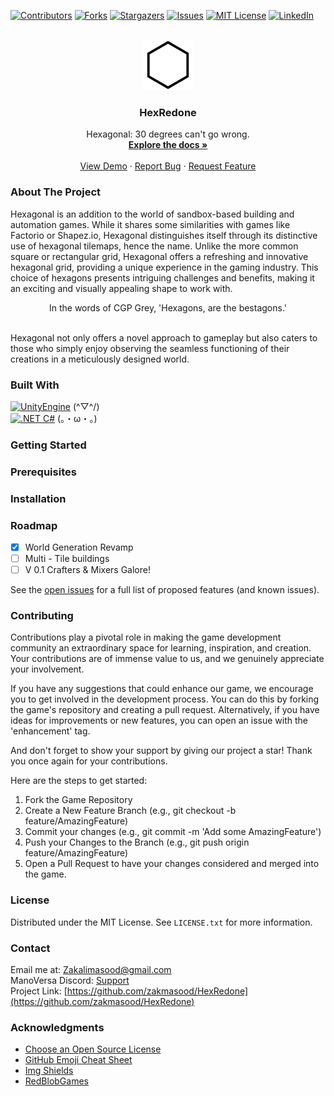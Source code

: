 [![Contributors][contributors-shield]][contributors-url]
[![Forks][forks-shield]][forks-url]
[![Stargazers][stars-shield]][stars-url]
[![Issues][issues-shield]][issues-url]
[![MIT License][license-shield]][license-url]
[![LinkedIn][linkedin-shield]][linkedin-url]

<!-- PROJECT LOGO -->
<br />
<div align="center">
  <a href="https://github.com/zakmasood/HexRedone">
    <img src="images/hexagon.png" alt="Logo" width="80" height="80">
  </a>

  <h3 align="center">HexRedone</h3>

  <p align="center">
    Hexagonal: 30 degrees can't go wrong.
    <br />
    <a href="https://github.com/zakmasood/HexRedone"><strong>Explore the docs »</strong></a>
    <br />
    <br />
    <a href="https://github.com/zakmasood/HexRedone">View Demo</a>
    ·
    <a href="https://github.com/zakmasood/HexRedone/issues">Report Bug</a>
    ·
    <a href="https://github.com/zakmasood/HexRedone/issues">Request Feature</a>
  </p>
</div>

<!-- ABOUT THE PROJECT -->
### About The Project

Hexagonal is an addition to the world of sandbox-based building and automation games. While it shares some similarities with games like Factorio or Shapez.io, Hexagonal distinguishes itself through its distinctive use of hexagonal tilemaps, hence the name. Unlike the more common square or rectangular grid, Hexagonal offers a refreshing and innovative hexagonal grid, providing a unique experience in the gaming industry. This choice of hexagons presents intriguing challenges and benefits, making it an exciting and visually appealing shape to work with.<br>

<div align="center">In the words of CGP Grey, 'Hexagons, are the bestagons.'</div><br>

Hexagonal not only offers a novel approach to gameplay but also caters to those who simply enjoy observing the seamless functioning of their creations in a meticulously designed world.

### Built With

[![UnityEngine][unityengine]][unity-url] (\^▽^/) <br> 
[![.NET C#][csharp]][csharp-url] (。・ω・。) 

<!-- GETTING STARTED -->
### Getting Started


### Prerequisites


### Installation


<!-- USAGE EXAMPLES -->
<!-- Pending Usages -->
<!-- ROADMAP -->
### Roadmap
- [x] World Generation Revamp
- [ ] Multi - Tile buildings
- [ ] V 0.1 Crafters & Mixers Galore!

See the [open issues](https://github.com/zakmasood/HexRedone/issues) for a full list of proposed features (and known issues).

<!-- CONTRIBUTING -->
### Contributing

Contributions play a pivotal role in making the game development community an extraordinary space for learning, inspiration, and creation. Your contributions are of immense value to us, and we genuinely appreciate your involvement.

If you have any suggestions that could enhance our game, we encourage you to get involved in the development process. You can do this by forking the game's repository and creating a pull request. Alternatively, if you have ideas for improvements or new features, you can open an issue with the 'enhancement' tag.

And don't forget to show your support by giving our project a star! Thank you once again for your contributions.

Here are the steps to get started:

1. Fork the Game Repository
2. Create a New Feature Branch (e.g., git checkout -b feature/AmazingFeature)
3. Commit your changes (e.g., git commit -m 'Add some AmazingFeature')
4. Push your Changes to the Branch (e.g., git push origin feature/AmazingFeature)
5. Open a Pull Request to have your changes considered and merged into the game.

<!-- LICENSE -->
### License

Distributed under the MIT License. See `LICENSE.txt` for more information.

<!-- CONTACT -->
### Contact

Email me at: Zakalimasood@gmail.com <br>
ManoVersa Discord: [Support](https://discord.gg/UQnXZS3bwH) <br>
Project Link: [https://github.com/zakmasood/HexRedone](https://github.com/zakmasood/HexRedone)

<!-- ACKNOWLEDGMENTS -->
### Acknowledgments

* [Choose an Open Source License](https://choosealicense.com)
* [GitHub Emoji Cheat Sheet](https://www.webpagefx.com/tools/emoji-cheat-sheet)
* [Img Shields](https://shields.io)
* [RedBlobGames](https://www.redblobgames.com/)

<!-- MARKDOWN LINKS & IMAGES -->
<!-- https://www.markdownguide.org/basic-syntax/#reference-style-links -->
[contributors-shield]: https://img.shields.io/github/contributors/zakmasood/HexRedone.svg?style=for-the-badge
[contributors-url]: https://github.com/zakmasood/HexRedone/graphs/contributors
[forks-shield]: https://img.shields.io/github/forks/zakmasood/HexRedone.svg?style=for-the-badge
[forks-url]: https://github.com/zakmasood/HexRedone/network/members
[stars-shield]: https://img.shields.io/github/stars/zakmasood/HexRedone.svg?style=for-the-badge
[stars-url]: https://github.com/zakmasood/HexRedone/stargazers
[issues-shield]: https://img.shields.io/github/issues/zakmasood/HexRedone.svg?style=for-the-badge
[issues-url]: https://github.com/zakmasood/HexRedone/issues
[license-shield]: https://img.shields.io/github/license/zakmasood/HexRedone.svg?style=for-the-badge
[license-url]: https://github.com/zakmasood/HexRedone/blob/master/LICENSE.txt
[linkedin-shield]: https://img.shields.io/badge/-LinkedIn-black.svg?style=for-the-badge&logo=linkedin&colorB=555
[linkedin-url]: https://linkedin.com/in/zakmasood
[product-screenshot]: images/screenshot.png
[unityengine]: https://img.shields.io/badge/unityEngine-000000?style=for-the-badge&logo=unity&logoColor=white
[unity-url]: https://unity.com/
[csharp]: https://img.shields.io/badge/Csharp-000000?style=for-the-badge&logo=csharp&logoColor=blue
[csharp-url]: https://learn.microsoft.com/en-us/dotnet/csharp/
